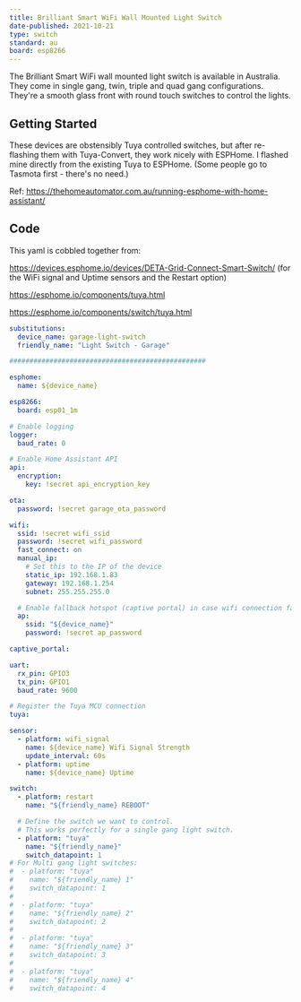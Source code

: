 ```yaml
---
title: Brilliant Smart WiFi Wall Mounted Light Switch
date-published: 2021-10-21
type: switch
standard: au
board: esp8266
---
```


The Brilliant Smart WiFi wall mounted light switch is available in Australia. They come in single gang, twin, triple and quad gang configurations. They're a smooth glass front with round touch switches to control the lights.

## Getting Started

These devices are obstensibly Tuya controlled switches, but after re-flashing them with Tuya-Convert, they work nicely with ESPHome.
I flashed mine directly from the existing Tuya to ESPHome. (Some people go to Tasmota first - there's no need.)

Ref: https://thehomeautomator.com.au/running-esphome-with-home-assistant/

## Code

This yaml is cobbled together from:

https://devices.esphome.io/devices/DETA-Grid-Connect-Smart-Switch/ (for the WiFi signal and Uptime sensors and the Restart option)

https://esphome.io/components/tuya.html

https://esphome.io/components/switch/tuya.html

```yaml
substitutions:
  device_name: garage-light-switch
  friendly_name: "Light Switch - Garage"

#################################################

esphome:
  name: ${device_name}

esp8266:
  board: esp01_1m

# Enable logging
logger:
  baud_rate: 0

# Enable Home Assistant API
api:
  encryption:
    key: !secret api_encryption_key

ota:
  password: !secret garage_ota_password

wifi:
  ssid: !secret wifi_ssid
  password: !secret wifi_password
  fast_connect: on
  manual_ip:
    # Set this to the IP of the device
    static_ip: 192.168.1.83
    gateway: 192.168.1.254
    subnet: 255.255.255.0

  # Enable fallback hotspot (captive portal) in case wifi connection fails
  ap:
    ssid: "${device_name}"
    password: !secret ap_password

captive_portal:

uart:
  rx_pin: GPIO3
  tx_pin: GPIO1
  baud_rate: 9600

# Register the Tuya MCU connection
tuya:

sensor:
  - platform: wifi_signal
    name: ${device_name} Wifi Signal Strength
    update_interval: 60s
  - platform: uptime
    name: ${device_name} Uptime

switch:
  - platform: restart
    name: "${friendly_name} REBOOT"

  # Define the switch we want to control.
  # This works perfectly for a single gang light switch.
  - platform: "tuya"
    name: "${friendly_name}"
    switch_datapoint: 1
# For Multi gang light switches:
#  - platform: "tuya"
#    name: "${friendly_name} 1"
#    switch_datapoint: 1
#
#  - platform: "tuya"
#    name: "${friendly_name} 2"
#    switch_datapoint: 2
#
#  - platform: "tuya"
#    name: "${friendly_name} 3"
#    switch_datapoint: 3
#
#  - platform: "tuya"
#    name: "${friendly_name} 4"
#    switch_datapoint: 4
```
